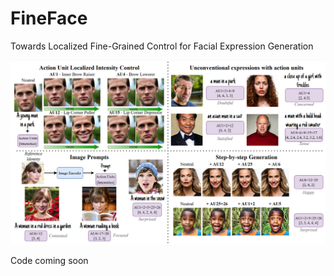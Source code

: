 # FineFace
Towards Localized Fine-Grained Control for Facial Expression Generation

![Teaser figure](teaser.png)

Code coming soon

